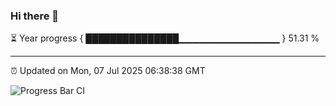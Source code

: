 ### Hi there 👋

⏳ Year progress { ███████████████▁▁▁▁▁▁▁▁▁▁▁▁▁▁▁ } 51.31 %

---

⏰ Updated on Mon, 07 Jul 2025 06:38:38 GMT

![Progress Bar CI](https://github.com/ZhaoGui/ZhaoGui/workflows/Progress%20Bar%20CI/badge.svg)
